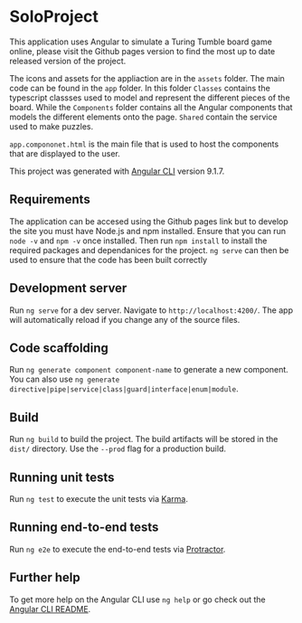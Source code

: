# SoloProject

This application uses Angular to simulate a Turing Tumble board game online, please visit the Github pages version to find the most up to date released version of the project. 

The icons and assets for the appliaction are in the `assets` folder. 
The main code can be found in the `app` folder.
In this folder `Classes` contains the typescript classses used to model and represent the different pieces of the board. While the `Components` folder contains all the Angular components that models the different elements onto the page. `Shared` contain the service used to make puzzles.

`app.compononet.html` is the main file that is used to host the components that are displayed to the user.

This project was generated with [Angular CLI](https://github.com/angular/angular-cli) version 9.1.7.

## Requirements
The application can be accesed using the Github pages link but to develop the site you must have Node.js and npm installed. Ensure that you can run `node -v` and `npm -v` once installed.
Then run `npm install` to install the required packages and dependanices for the project. `ng serve` can then be used to ensure that the code has been built correctly

## Development server

Run `ng serve` for a dev server. Navigate to `http://localhost:4200/`. The app will automatically reload if you change any of the source files.

## Code scaffolding

Run `ng generate component component-name` to generate a new component. You can also use `ng generate directive|pipe|service|class|guard|interface|enum|module`.

## Build

Run `ng build` to build the project. The build artifacts will be stored in the `dist/` directory. Use the `--prod` flag for a production build.

## Running unit tests

Run `ng test` to execute the unit tests via [Karma](https://karma-runner.github.io).

## Running end-to-end tests

Run `ng e2e` to execute the end-to-end tests via [Protractor](http://www.protractortest.org/).

## Further help

To get more help on the Angular CLI use `ng help` or go check out the [Angular CLI README](https://github.com/angular/angular-cli/blob/master/README.md).
